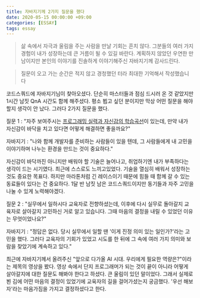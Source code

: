 ```yaml
---
title: 자바지기께 2가지 질문을 했다
date: 2020-05-15 00:00:00 +09:00
categories: [ESSAY]
tags: essay
---
```




> 삶 속에서 자극과 울림을 주는 사람을 만날 기회는 흔치 않다. 그분들의 여러 가지 경험이 내가 성장하는데 큰 거름이 될 수 있길 바란다. 계획하지 않았던 우연한 만남이지만 본인의 이야기를 진솔하게 이야기해주신 자바지기께 감사드린다.

> 질문이 오고 가는 순간은 적지 않고 경청했던 터라 최대한 기억해서 작성했습니다

코드스쿼드에 자바지기님이 찾아오셨다. 단순히 마스터들과 점심 드시러 온 것 같았지만 1시간 남짓 QnA 시간도 함께 해주셨다. 평소 뵙고 싶던 분이지만 막상 어떤 질문을 해야 할지 생각이 안 났다. 그러다 2가지 질문을 했다. 

질문 1 : "자주 보여주시는 [프로그래밍 실력과 자신감의 학습곡선]([https://brunch.co.kr/@jypthemiracle/14](https://brunch.co.kr/@jypthemiracle/14))이 있는데, 만약 내가 자신감이 바닥을 치고 있다면 어떻게 해결하면 좋을까요?" 

자바지기 : "나와 함께 개발자를 준비하는 사람들이 있을 텐데, 그 사람들에게 내 고민을 이야기하며 나누는 환경을 만드는 것이 중요하다." 

자신감이 바닥까진 아니지만 배워야 할 기술은 늘어나고, 취업하기엔 내가 부족하다는 생각이 드는 시기였다. 최근에 스스로도 느끼고있었다. 기술을 열심히 배워서 성장하는 것도 중요한 목표다. 하지만 마라톤처럼 긴 레이스이기 때문에 힘들 때 함께 갈 수 있는 동료들이 있다는 건 중요하다. 1달 반 남짓 남은 코드스쿼드이지만 동기들과 자주 고민을 나눌 수 있게 노력해야겠다.

질문 2 :  "실무에서 일하시다 교육자로 전향하셨는데, 이후에 다시 실무로 돌아갈지 교육자로 살아갈지 고민하신 거로 알고 있습니다. 그때 마음의 결정을 내릴 수 있었던 이유는 무엇이었나요?" 

자바지기 : "정답은 없다. 당시 실무에서 일할 땐 '이게 진정 의미 있는 일인가?'라는 고민을 했다. 그러다 교육자의 기회가 있었고 시도를 한 뒤에 그 속에 여러 가지 의미와 보람을 찾았기에 계속하고 있다."  

최근에 자바지기께서 올려주신 "앞으로 다가올 AI 시대. 우리에게 필요한 역량은?"이라는 제목의 영상을 봤다. 영상 속에서 단지 프로그래머가 되는 것이 끝이 아니라 어떻게 살아갈지에 대한 질문도 해봐야 한다고 하셨다. 큰 울림이 있던 말이었다. 그래서 실제로 뵌 김에 어떤 마음의 결정이 있었기에 교육자의 길을 걸어가셨는지 궁금했다. '우선 해보자'라는 마음가짐을 가지고 결정하셨다고 한다. 
